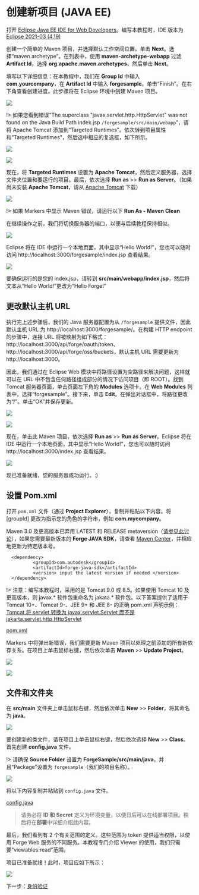 # 创建新项目 (JAVA EE)

打开 [Eclipse Java EE IDE for Web Developers](http://www.eclipse.org/downloads/packages/eclipse-ide-java-ee-developers/oxygen3)。编写本教程时，IDE 版本为 [Eclipse 2021-03 (4.19)](https://www.eclipse.org/downloads/packages/release/2021-03/r)

创建一个简单的 Maven 项目，并选择默认工作空间位置。单击 **Next**。选择“maven archetype”。在列表中，使用 **maven-archetype-webapp** 过滤 **Artifact Id**，选择 **org.apache.maven.archetypes**，然后单击 **Next**。

填写以下详细信息：在本教程中，我们在 **Group Id** 中输入 **com.yourcompany**，在 **Artifact Id** 中输入 **forgesample**。单击“Finish”。在右下角查看创建进度。此步骤将在 Eclipse 环境中创建 Maven 项目。 

![](_media/java/eclipse_create_project.gif)

!> 如果您看到错误“The superclass "javax.servlet.http.HttpServlet" was not found on the Java Build Path index.jsp `/forgesample/src/main/webapp`”，请将 Apache Tomcat 添加到“Targeted Runtimes”。依次转到项目属性和“Targeted Runtimes”，然后选中相应的复选框，如下所示。

![](_media/java/eclipse_HttpServlet.png)

![](_media/java/eclipse_target_runtime.png)


现在，将 **Targeted Runtimes** 设置为 **Apache Tomcat**，然后定义服务器，选择文件夹位置和要运行的项目。最后，依次选择 **Run as** >> **Run as Server**。（如果尚未安装 **Apache Tomcat**，请从 [Apache Tomcat](https://tomcat.apache.org/download-90.cgi) 下载）

![](_media/java/eclipse_run_tomcat.gif)

!> 如果 Markers 中显示 Maven 错误，请运行以下 **Run As - Maven Clean**

在继续操作之前，我们将切换服务器的端口，以便与后续教程保持相似。 

![](_media/java/eclipse_change_server_port.gif)

Eclipse 将在 IDE 中运行一个本地页面，其中显示“Hello World!”，您也可以随时访问 http://localhost:3000/forgesample/index.jsp 查看结果。

![](_media/java/eclipse_helloworld_default.png)

要确保运行的是您的 index.jsp，请转到 **src/main/webapp/index.jsp**，然后将文本从“Hello World!”更改为“Hello Forge!”

## 更改默认主机 URL
执行完上述步骤后，我们的 Java 服务器配置为从 `/forgesample` 提供文件，因此默认主机 URL 为 http://localhost:3000/forgesample/。在构建 HTTP endpoint 的步骤中，连接 URL 将被映射为如下格式：http://localhost:3000/api/forge/oauth/token、http://localhost:3000/api/forge/oss/buckets，默认主机 URL 需要更新为 http://localhost:3000。

因此，我们通过在 Eclipse Web 模块中将路径设置为空路径来解决问题，这样就可以在 URL 中不包含任何路径组成部分的情况下访问项目（即 ROOT）。找到 Tomcat 服务器页面，单击页面左下角的 **Modules** 选项卡。在 **Web Modules** 列表中，选择“forgesample”。接下来，单击 __Edit__。在弹出对话框中，将路径更改为“/”。单击“OK”并保存更新。

![](_media/java/eclipse_webmodules_path.gif)

![](_media/java/eclipse_server_default_host.png)

现在，单击此 Maven 项目，依次选择 **Run as** >> **Run as Server**。Eclipse 将在 IDE 中运行一个本地页面，其中显示“Hello World!”，您也可以随时访问 http://localhost:3000/index.jsp 查看结果。

![](_media/java/eclipse_helloworld_default_new_host.png)


现已准备就绪，您的服务器成功运行。:)

## 设置 Pom.xml

打开 `pom.xml` 文件（通过 **Project Explorer**），复制并粘贴以下内容。将 \[groupId] 更改为指示您的角色的字符串，例如 **com.mycompany**。

Maven 3.0 及更高版本已弃用 LATEST 和 RELEASE metaversion（[请参见此讨论](https://stackoverflow.com/questions/30571/how-do-i-tell-maven-to-use-the-latest-version-of-a-dependency)），如果您需要最新版本的 **Forge JAVA SDK**，请查看 [Maven Center](https://search.maven.org/search?q=a:forge-java-sdk)，并相应地更新为特定版本号。 
  ```
    <dependency>
            <groupId>com.autodesk</groupId>
            <artifactId>forge-java-sdk</artifactId> 
            <version> input the latest version if needed </version>
    </dependency>
  ```

!> 注意：编写本教程时，采用的是 Tomcat 9.0 或 8.5。如果使用 Tomcat 10 及更高版本，则 javax.* 软件包重命名为 jakata.* 软件包。以下答案提供了适用于 Tomcat 10+、Tomcat 9-、JEE 9+ 和 JEE 8- 的正确 pom.xml 声明示例：[Tomcat 将 servlet 转换为 javax.servlet.Servlet 而不是 jakarta.servlet.http.HttpServlet](https://stackoverflow.com/questions/65703840/tomcat-casting-servlets-to-javax-servlet-servlet-instead-of-jakarta-servlet-http/65704617#65704617) 

[pom.xml](_snippets/viewmodels/java/pom.xml ':include :type=code xml')

Markers 中将弹出新错误，我们需要更新 Maven 项目以处理之前添加的所有新依存关系。在项目上单击鼠标右键，然后依次单击 **Maven** >> **Update Project**。

![](_media/java/Eclipse_maven_error.png) 

![](_media/java/Eclipse_maven_update_project.png)

## 文件和文件夹

在 **src/main** 文件夹上单击鼠标右键，然后依次单击 **New** >> **Folder**，将其命名为 **java**。

![](_media/java/Eclipse_tree_structure_java_folder.png)

要创建新的类文件，请在项目上单击鼠标右键，然后依次选择 **New** >> **Class**。首先创建 **config.java** 文件。

!> 请确保 **Source Folder** 设置为 **ForgeSample/src/main/java**，并且“Package”设置为 `forgesample`（我们的项目名称）。

![](_media/java/Eclipse_maven_java_class.png)

将以下内容复制并粘贴到 `config.java` 文件。

[config.java](_snippets/viewmodels/java/config.java ':include :type=code java')

> 请务必将 **ID 和 Secret** 定义为环境变量，以便日后可以在线部署项目。稍后将在**部署**中详细介绍此内容。

最后，我们看到有 2 个有关范围的定义。这些范围为 token 提供适当权限，以使用 Forge Web 服务的不同服务。本教程专门介绍 Viewer 的使用，我们只需要“viewables:read”范围。

项目已准备就绪！此时，项目应如下所示：

 ![](_media/java/Eclipse_config_class.png)

下一步：[身份验证](/zh-CN/oauth/2legged/)